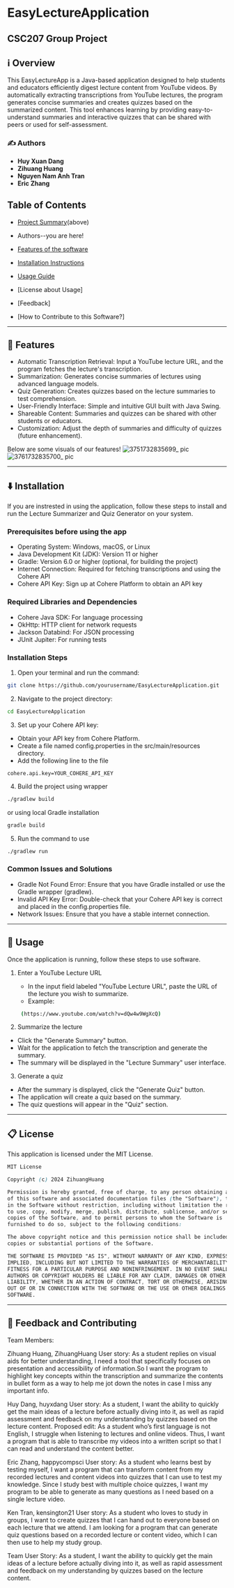 # EasyLectureApplication
## CSC207 Group Project
## ℹ️ Overview

This EasyLectureApp is a Java-based application designed to help students and educators efficiently digest lecture content from YouTube videos. By automatically extracting transcriptions from YouTube lectures, the program generates concise summaries and creates quizzes based on the summarized content. This tool enhances learning by providing easy-to-understand summaries and interactive quizzes that can be shared with peers or used for self-assessment.


### ✍️ Authors
- __Huy Xuan Dang__
- __Zihuang Huang__
- __Nguyen Nam Anh Tran__
- __Eric Zhang__

## Table of Contents

- [Project Summary](https://github.com/ZihuangHuang/EasyLectureApplication/blob/main/README.md#ℹ%EF%B8%8F-overview)(above)

- Authors--you are here!

- [Features of the software](https://github.com/ZihuangHuang/EasyLectureApplication/blob/main/README.md#-features)
- [Installation Instructions](https://github.com/ZihuangHuang/EasyLectureApplication/blob/main/README.md#%EF%B8%8F-installation)
- [Usage Guide](https://github.com/ZihuangHuang/EasyLectureApplication/blob/main/README.md#-usage)
- [License about Usage]
- [Feedback]
- [How to Contribute to this Software?]

***
## 🌟 Features
- Automatic Transcription Retrieval: Input a YouTube lecture URL, and the program fetches the lecture's transcription.
- Summarization: Generates concise summaries of lectures using advanced language models.
- Quiz Generation: Creates quizzes based on the lecture summaries to test comprehension.
- User-Friendly Interface: Simple and intuitive GUI built with Java Swing.
- Shareable Content: Summaries and quizzes can be shared with other students or educators.
- Customization: Adjust the depth of summaries and difficulty of quizzes (future enhancement).

Below are some visuals of our features!
![3751732835699_ pic](https://github.com/user-attachments/assets/a4ea09ac-5baf-4cae-a59c-d6ec6cf3fc00)
![3761732835700_ pic](https://github.com/user-attachments/assets/7d77bdef-79b0-433a-8b4b-71733edf42df)
***
## ⬇️ Installation
If you are instrested in using the application, follow these steps to install and run the Lecture Summarizer and Quiz Generator on your system.
### Prerequisites before using the app
- Operating System: Windows, macOS, or Linux
- Java Development Kit (JDK): Version 11 or higher
- Gradle: Version 6.0 or higher (optional, for building the project)
- Internet Connection: Required for fetching transcriptions and using the Cohere API
- Cohere API Key: Sign up at Cohere Platform to obtain an API key

### Required Libraries and Dependencies

- Cohere Java SDK: For language processing
- OkHttp: HTTP client for network requests
- Jackson Databind: For JSON processing
- JUnit Jupiter: For running tests

### Installation Steps
1. Open your terminal and run the command:
```bash
git clone https://github.com/yourusername/EasyLectureApplication.git
```
2. Navigate to the project directory:
```bash
cd EasyLectureApplication
```
3. Set up your Cohere API key:
- Obtain your API key from Cohere Platform.
- Create a file named config.properties in the src/main/resources directory.
- Add the following line to the file
```vbnet
cohere.api.key=YOUR_COHERE_API_KEY
```
4. Build the project using wrapper
```bash
./gradlew build
```
or using local Gradle installation
```bash
gradle build
```
5. Run the command to use
```bash
./gradlew run
```

### Common Issues and Solutions
- Gradle Not Found Error: Ensure that you have Gradle installed or use the Gradle wrapper (gradlew).
- Invalid API Key Error: Double-check that your Cohere API key is correct and placed in the config.properties file.
- Network Issues: Ensure that you have a stable internet connection.
***

## 🚀 Usage
Once the application is running, follow these steps to use software.
1. Enter a YouTube Lecture URL

   - In the input field labeled "YouTube Lecture URL", paste the URL of the lecture you wish to summarize.
   - Example:
   ```bash
    (https://www.youtube.com/watch?v=dQw4w9WgXcQ)
   ```

2. Summarize the lecture
- Click the "Generate Summary" button.
- Wait for the application to fetch the transcription and generate the summary.
- The summary will be displayed in the "Lecture Summary" user interface.

3. Generate a quiz
- After the summary is displayed, click the "Generate Quiz" button.
- The application will create a quiz based on the summary.
- The quiz questions will appear in the "Quiz" section.
***
## 📋 License
This application is licensed under the MIT License.
```css
MIT License

Copyright (c) 2024 ZihuangHuang

Permission is hereby granted, free of charge, to any person obtaining a copy
of this software and associated documentation files (the "Software"), to deal
in the Software without restriction, including without limitation the rights
to use, copy, modify, merge, publish, distribute, sublicense, and/or sell
copies of the Software, and to permit persons to whom the Software is
furnished to do so, subject to the following conditions:

The above copyright notice and this permission notice shall be included in all
copies or substantial portions of the Software.

THE SOFTWARE IS PROVIDED "AS IS", WITHOUT WARRANTY OF ANY KIND, EXPRESS OR
IMPLIED, INCLUDING BUT NOT LIMITED TO THE WARRANTIES OF MERCHANTABILITY,
FITNESS FOR A PARTICULAR PURPOSE AND NONINFRINGEMENT. IN NO EVENT SHALL THE
AUTHORS OR COPYRIGHT HOLDERS BE LIABLE FOR ANY CLAIM, DAMAGES OR OTHER
LIABILITY, WHETHER IN AN ACTION OF CONTRACT, TORT OR OTHERWISE, ARISING FROM,
OUT OF OR IN CONNECTION WITH THE SOFTWARE OR THE USE OR OTHER DEALINGS IN THE
SOFTWARE.
```
***
## 💭 Feedback and Contributing
Team Members:

Zihuang Huang, ZihuangHuang User story: As a student replies on visual aids for better understanding, I need a tool that specifically focuses on presentation and accessibility of information.So I want the program to highlight key concepts within the transcription and summarize the contents in bullet form as a way to help me jot down the notes in case I miss any important info.

Huy Dang, huyxdang User story: As a student, I want the ability to quickly get the main ideas of a lecture before actually diving into it, as well as rapid assessment and feedback on my understanding by quizzes based on the lecture content.
Proposed edit: As a student who’s first language is not English, I struggle when listening to lectures and online videos. Thus, I want a program that is able to transcribe my videos into a written script so that I can read and understand the content better.

Eric Zhang, happycompsci User story: As a student who learns best by testing myself, I want a program that can transform content from my recorded lectures and content videos into quizzes that I can use to test my knowledge. Since I study best with multiple choice quizzes, I want my program to be able to generate as many questions as I need based on a single lecture video.

Ken Tran, kensington21 User story:  As a student who loves to study in groups, I want to create quizzes that I can hand out to everyone based on each lecture that we attend. I am looking for a program that can generate quiz questions based on a recorded lecture or content video, which I can then use to help my study group.


Team User Story: As a student, I want the ability to quickly get the main ideas of a lecture before actually diving into it, as well as rapid assessment and feedback on my understanding by quizzes based on the lecture content.
